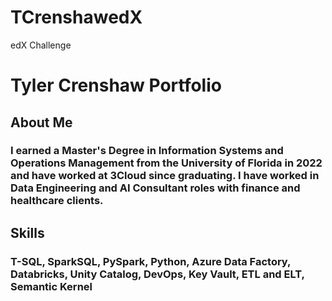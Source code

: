 # TCrenshawedX
edX Challenge


# Tyler Crenshaw Portfolio

## About Me

### I earned a Master's Degree in Information Systems and Operations Management from the University of Florida in 2022 and have worked at 3Cloud since graduating. I have worked in Data Engineering and AI Consultant roles with finance and healthcare clients. 

## Skills

### T-SQL, SparkSQL, PySpark, Python, Azure Data Factory, Databricks, Unity Catalog, DevOps, Key Vault, ETL and ELT, Semantic Kernel

